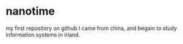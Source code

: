 nanotime
========

my first repository on github
I came from china, and begain to study information systems in irland.
